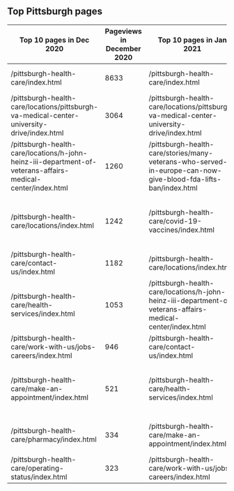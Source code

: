 ## Top Pittsburgh pages

|	Top 10 pages in Dec 2020 	|	Pageviews in December 2020	|	Top 10 pages in Jan 2021 	|	Pageviews in January 2021	|	Top 10 pages in Feb 2021 	|	Pageviews in February 2021	|
|	----	|	----	|	----	|	----	|	----	|	----	|
|	/pittsburgh-health-care/index.html	|	8633	|	/pittsburgh-health-care/index.html	|	13889	|	/pittsburgh-health-care/covid-19-vaccines/index.html	|	16190	|
|	/pittsburgh-health-care/locations/pittsburgh-va-medical-center-university-drive/index.html	|	3064	|	/pittsburgh-health-care/locations/pittsburgh-va-medical-center-university-drive/index.html	|	6449	|	/pittsburgh-health-care/index.html	|	11351	|
|	/pittsburgh-health-care/locations/h-john-heinz-iii-department-of-veterans-affairs-medical-center/index.html	|	1260	|	/pittsburgh-health-care/stories/many-veterans-who-served-in-europe-can-now-give-blood-fda-lifts-ban/index.html	|	3045	|	/pittsburgh-health-care/locations/pittsburgh-va-medical-center-university-drive/index.html	|	5243	|
|	/pittsburgh-health-care/locations/index.html	|	1242	|	/pittsburgh-health-care/covid-19-vaccines/index.html	|	2111	|	/pittsburgh-health-care/locations/h-john-heinz-iii-department-of-veterans-affairs-medical-center/index.html	|	1802	|
|	/pittsburgh-health-care/contact-us/index.html	|	1182	|	/pittsburgh-health-care/locations/index.html	|	1927	|	/pittsburgh-health-care/locations/index.html	|	1541	|
|	/pittsburgh-health-care/health-services/index.html	|	1053	|	/pittsburgh-health-care/locations/h-john-heinz-iii-department-of-veterans-affairs-medical-center/index.html	|	1922	|	/pittsburgh-health-care/contact-us/index.html	|	1484	|
|	/pittsburgh-health-care/work-with-us/jobs-careers/index.html	|	946	|	/pittsburgh-health-care/contact-us/index.html	|	1595	|	/pittsburgh-health-care/health-services/index.html	|	1206	|
|	/pittsburgh-health-care/make-an-appointment/index.html	|	521	|	/pittsburgh-health-care/health-services/index.html	|	1493	|	/pittsburgh-health-care/stories/many-veterans-who-served-in-europe-can-now-give-blood-fda-lifts-ban/index.html	|	1081	|
|	/pittsburgh-health-care/pharmacy/index.html	|	334	|	/pittsburgh-health-care/make-an-appointment/index.html	|	1141	|	/pittsburgh-health-care/events/walk-in-covid-19-vaccination-clinic/index.html	|	1027	|
|	/pittsburgh-health-care/operating-status/index.html	|	323	|	/pittsburgh-health-care/work-with-us/jobs-careers/index.html	|	1117	|	/pittsburgh-health-care/work-with-us/jobs-careers/index.html	|	920	|
